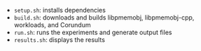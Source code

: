 * `setup.sh`:   installs dependencies
* `build.sh`:   downloads and builds libpmemobj, libpmemobj-cpp, workloads, and Corundum
* `run.sh`:     runs the experiments and generate output files
* `results.sh`: displays the results
